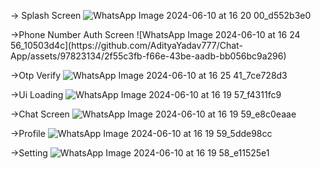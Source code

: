 -> Splash Screen
![WhatsApp Image 2024-06-10 at 16 20 00_d552b3e0](https://github.com/AdityaYadav777/Chat-App/assets/97823134/a39709fe-920d-49be-b6da-10353dadbbc7)
<html>
  
</html>
->Phone Number Auth Screen
![WhatsApp Image 2024-06-10 at 16 24 56_10503d4c](https://github.com/AdityaYadav777/Chat-App/assets/97823134/2f55c3fb-f66e-43be-aadb-bb056bc9a296)

->Otp Verify
![WhatsApp Image 2024-06-10 at 16 25 41_7ce728d3](https://github.com/AdityaYadav777/Chat-App/assets/97823134/5f28960e-0566-4433-8cd8-f17ceaa443d7)

->Ui Loading
![WhatsApp Image 2024-06-10 at 16 19 57_f4311fc9](https://github.com/AdityaYadav777/Chat-App/assets/97823134/d6d00ac1-0989-46c6-adcc-61aa56191825)

->Chat Screen
![WhatsApp Image 2024-06-10 at 16 19 59_e8c0eaae](https://github.com/AdityaYadav777/Chat-App/assets/97823134/1da9723a-9f2a-4199-be3e-777525138cb2)

->Profile
![WhatsApp Image 2024-06-10 at 16 19 59_5dde98cc](https://github.com/AdityaYadav777/Chat-App/assets/97823134/9ebda2ba-80c5-4cc2-8e66-feb021eaf751)

->Setting
![WhatsApp Image 2024-06-10 at 16 19 58_e11525e1](https://github.com/AdityaYadav777/Chat-App/assets/97823134/965fe4d3-0ba0-4ba7-81bd-a1e270571184)



